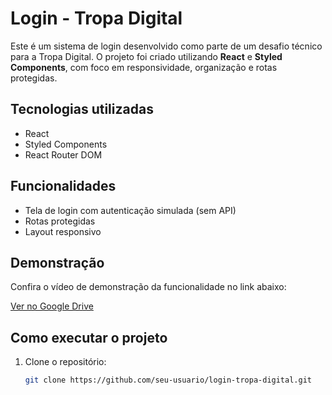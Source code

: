 # Login - Tropa Digital

Este é um sistema de login desenvolvido como parte de um desafio técnico para a Tropa Digital. O projeto foi criado utilizando **React** e **Styled Components**, com foco em responsividade, organização e rotas protegidas.

## Tecnologias utilizadas

- React
- Styled Components
- React Router DOM

## Funcionalidades

- Tela de login com autenticação simulada (sem API)
- Rotas protegidas
- Layout responsivo

## Demonstração

Confira o vídeo de demonstração da funcionalidade no link abaixo:

[Ver no Google Drive](https://drive.google.com/file/d/1v5h74cjBTB0gUeuAdTCE_AkgSPrAAL2t/view?usp=sharing)

## Como executar o projeto

1. Clone o repositório:
   ```bash
   git clone https://github.com/seu-usuario/login-tropa-digital.git
   ```
